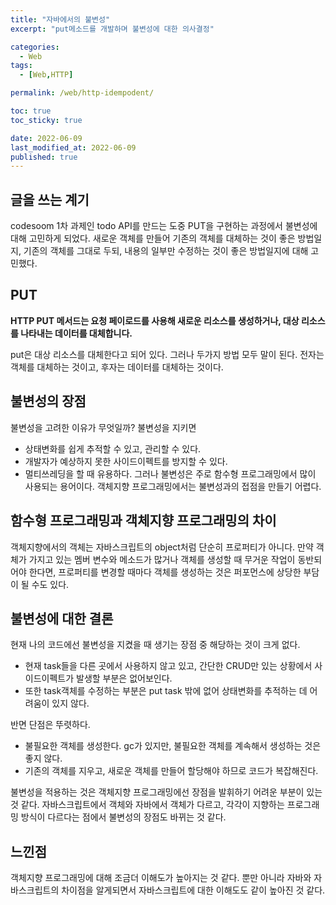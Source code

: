 ```yaml
---
title: "자바에서의 불변성"
excerpt: "put메소드를 개발하며 불변성에 대한 의사결정"

categories:
  - Web
tags:
  - [Web,HTTP]

permalink: /web/http-idempodent/

toc: true
toc_sticky: true

date: 2022-06-09
last_modified_at: 2022-06-09
published: true
---
```


## 글을 쓰는 계기
codesoom 1차 과제인 todo API를 만드는 도중 PUT을 구현하는 과정에서 불변성에 대해 고민하게 되었다. 새로운 객체를 만들어 기존의 객체를 대체하는 것이 좋은 방법일지, 기존의 객체를 그대로 두되, 내용의 일부만 수정하는 것이 좋은 방법일지에 대해 고민했다. 

## PUT
**HTTP PUT 메서드는 요청 페이로드를 사용해 새로운 리소스를 생성하거나, 대상 리소스를 나타내는 데이터를 대체합니다.**

put은 대상 리소스를 대체한다고 되어 있다. 그러나 두가지 방법 모두 말이 된다. 전자는 객체를 대체하는 것이고, 후자는 데이터를 대체하는 것이다. 

## 불변성의 장점
불변성을 고려한 이유가 무엇일까? 불변성을 지키면
 - 상태변화를 쉽게 추적할 수 있고, 관리할 수 있다. 
- 개발자가 예상하지 못한 사이드이펙트를 방지할 수 있다. 
- 멀티쓰레딩을 할 때 유용하다. 
그러나 불변성은 주로 함수형 프로그래밍에서 많이 사용되는 용어이다. 객체지향 프로그래밍에서는 불변성과의 접점을 만들기 어렵다. 

## 함수형 프로그래밍과 객체지향 프로그래밍의 차이

객체지향에서의 객체는 자바스크립트의 object처럼 단순히 프로퍼티가 아니다. 만약 객체가 가지고 있는 멤버 변수와 메소드가 많거나 객체를 생성할 때 무거운 작업이 동반되어야 한다면, 프로퍼티를 변경할 때마다 객체를 생성하는 것은 퍼포먼스에 상당한 부담이 될 수도 있다. 

## 불변성에 대한 결론

현재 나의 코드에선 불변성을 지켰을 때 생기는 장점 중 해당하는 것이 크게 없다. 
- 현재 task들을 다른 곳에서 사용하지 않고 있고, 간단한 CRUD만 있는 상황에서 사이드이펙트가 발생할 부분은 없어보인다.
- 또한 task객체를 수정하는 부분은 put task 밖에 없어 상태변화를 추적하는 데 어려움이 있지 않다. 

반면 단점은 뚜렷하다.
- 불필요한 객체를 생성한다. gc가 있지만, 불필요한 객체를 계속해서 생성하는 것은 좋지 않다.
- 기존의 객체를 지우고, 새로운 객체를 만들어 할당해야 하므로 코드가 복잡해진다. 

불변성을 적용하는 것은 객체지향 프로그래밍에선 장점을 발휘하기 어려운 부분이 있는 것 같다. 자바스크립트에서 객체와 자바에서 객체가 다르고, 각각이 지향하는 프로그래밍 방식이 다르다는 점에서 불변성의 장점도 바뀌는 것 같다.

## 느낀점
 객체지향 프로그래밍에 대해 조금더 이해도가 높아지는 것 같다. 뿐만 아니라 자바와 자바스크립트의 차이점을 알게되면서 자바스크립트에 대한 이해도도 같이 높아진 것 같다.
